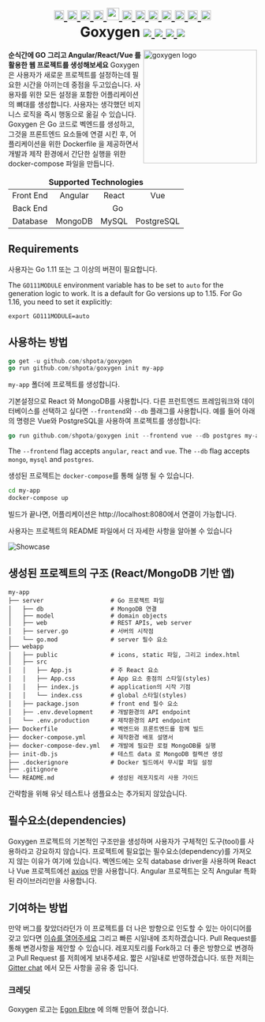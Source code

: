 <h1 align="center">
    <a href="https://github.com/Shpota/goxygen/tree/master/.github/README.md">
        <img height="20px" src="https://cdnjs.cloudflare.com/ajax/libs/flag-icon-css/3.4.6/flags/4x3/gb.svg">
    </a>
    <a href="https://github.com/Shpota/goxygen/tree/master/.github/README_zh.md">
        <img height="20px" src="https://cdnjs.cloudflare.com/ajax/libs/flag-icon-css/3.4.6/flags/4x3/cn.svg">
    </a>
    <a href="https://github.com/Shpota/goxygen/tree/master/.github/README_ua.md">
        <img height="20px" src="https://cdnjs.cloudflare.com/ajax/libs/flag-icon-css/3.4.6/flags/4x3/ua.svg">
    </a>
    <a href="https://github.com/Shpota/goxygen/tree/master/.github/README_ru.md">
        <img height="20px" src="https://cdnjs.cloudflare.com/ajax/libs/flag-icon-css/3.4.6/flags/4x3/ru.svg">
    </a>
    <a href="https://github.com/Shpota/goxygen/tree/master/.github/README_ko.md">
        <img height="25px" src="https://cdnjs.cloudflare.com/ajax/libs/flag-icon-css/3.4.6/flags/4x3/kr.svg">
    </a>
    <a href="https://github.com/Shpota/goxygen/tree/master/.github/README_pt-br.md">
        <img height="20px" src="https://cdnjs.cloudflare.com/ajax/libs/flag-icon-css/3.4.6/flags/4x3/br.svg">
    </a>
    <a href="https://github.com/Shpota/goxygen/tree/master/.github/README_by.md">
        <img height="20px" src="https://cdnjs.cloudflare.com/ajax/libs/flag-icon-css/3.4.6/flags/4x3/by.svg">
    </a>
    <a href="https://github.com/Shpota/goxygen/tree/master/.github/README_fr.md">
        <img height="20px" src="https://cdnjs.cloudflare.com/ajax/libs/flag-icon-css/3.4.6/flags/4x3/fr.svg">
    </a>
    <a href="https://github.com/Shpota/goxygen/tree/master/.github/README_es.md">
        <img height="20px" src="https://cdnjs.cloudflare.com/ajax/libs/flag-icon-css/3.4.6/flags/4x3/es.svg">
    </a>
    <a href="https://github.com/Shpota/goxygen/tree/master/.github/README_jp.md">
        <img height="20px" src="https://cdnjs.cloudflare.com/ajax/libs/flag-icon-css/3.4.6/flags/4x3/jp.svg">
    </a>
    <a href="https://github.com/Shpota/goxygen/tree/master/.github/README_id.md">
        <img height="20px" src="https://cdnjs.cloudflare.com/ajax/libs/flag-icon-css/3.4.6/flags/4x3/id.svg">
    </a>
    <a href="https://github.com/Shpota/goxygen/tree/master/.github/README_he.md">
        <img height="20px" src="https://cdnjs.cloudflare.com/ajax/libs/flag-icon-css/3.4.6/flags/4x3/il.svg">
    </a>
    <br>
    Goxygen
    <a href="https://github.com/Shpota/goxygen/actions?query=workflow%3Abuild">
        <img src="https://github.com/Shpota/goxygen/workflows/build/badge.svg">
    </a>
    <a href="https://github.com/Shpota/goxygen/releases">
        <img src="https://img.shields.io/github/v/tag/shpota/goxygen?color=green&label=version">
    </a>
    <a href="https://gitter.im/goxygen/community">
        <img src="https://badges.gitter.im/goxygen/community.svg">
    </a>
    <a href="https://github.com/Shpota/goxygen/pulls">
        <img src="https://img.shields.io/badge/PRs-welcome-brightgreen.svg">
    </a>
</h1>

<img src="../templates/react.webapp/src/logo.svg" align="right" width="230px" alt="goxygen logo">

**순식간에 GO 그리고 Angular/React/Vue 를 활용한 웹 프로젝트를 생성해보세요**
Goxygen은 사용자가 새로운 프로젝트를 설정하는데 필요한 시간을 아끼는데 중점을 두고있습니다.
사용자를 위한 모든 설정을 포함한 어플리케이션의 뼈대를 생성합니다. 사용자는 생각했던
비지니스 로직을 즉시 행동으로 옮길 수 있습니다. Goxygen 은 Go 코드로 벡엔드를 생성하고, 
그것을 프론트엔드 요소들에 연결 시킨 후, 어플리케이션을 위한 Dockerfile 을 제공하면서
개발과 제작 환경에서 간단한 실행을 위한 docker-compose 파일을 만듭니다.

<table>
    <thead>
    <tr align="center">
        <td colspan=4><b>Supported Technologies</b></td>
    </tr>
    </thead>
    <tbody>
    <tr align="center">
        <td align="center">Front End</td>
        <td>Angular</td>
        <td>React</td>
        <td>Vue</td>
    </tr>
    <tr align="center">
        <td>Back End</td>
        <td colspan=3>Go</td>
    </tr>
    <tr align="center">
        <td>Database</td>
        <td>MongoDB</td>
        <td>MySQL</td>
        <td>PostgreSQL</td>
    </tr>
    </tbody>
</table>

## Requirements
사용자는 Go 1.11 또는 그 이상의 버젼이 필요합니다.

The `GO111MODULE` environment variable has to be set to `auto`
for the generation logic to work. It is a default for Go
versions up to 1.15. For Go 1.16, you need to set it explicitly:
```
export GO111MODULE=auto
```

## 사용하는 방법
```go
go get -u github.com/shpota/goxygen
go run github.com/shpota/goxygen init my-app
```
`my-app` 폴더에 프로젝트를 생성합니다.

기본설정으로 React 와 MongoDB를 사용합니다.
다른 프런트엔드 프레임워크와 데이터베이스를 선택하고 싶다면 `--frontend`와 `--db` 플래그를 사용합니다. 예를 들어 아래의 명령은 Vue와 PostgreSQL을 사용하여 프로젝트를 생성합니다:

```go
go run github.com/shpota/goxygen init --frontend vue --db postgres my-app
```

The `--frontend` flag accepts `angular`, `react` and `vue`.
The `--db` flag accepts `mongo`, `mysql` and `postgres`.

생성된 프로젝트는 `docker-compose`를 통해 실행 될 수 있습니다.
```sh
cd my-app
docker-compose up
```
빌드가 끝나면, 어플리케이션은 http://localhost:8080에서 연결이 
가능합니다. 

사용자는 프로젝트의 README 파일에서 더 자세한 사항을 알아볼 수 있습니다

![Showcase](showcase.gif)

## 생성된 프로젝트의 구조 (React/MongoDB 기반 앱)

    my-app
    ├── server                   # Go 프로젝트 파일
    │   ├── db                   # MongoDB 연결
    │   ├── model                # domain objects
    │   ├── web                  # REST APIs, web server
    │   ├── server.go            # 서버의 시작점
    │   └── go.mod               # server 필수 요소
    ├── webapp                    
    │   ├── public               # icons, static 파일, 그리고 index.html
    │   ├── src                       
    │   │   ├── App.js           # 주 React 요소
    │   │   ├── App.css          # App 요소 중점의 스타일(styles)
    │   │   ├── index.js         # application의 시작 기점
    │   │   └── index.css        # global 스타일(styles)
    │   ├── package.json         # front end 필수 요소
    │   ├── .env.development     # 개발환경의 API endpoint
    │   └── .env.production      # 제작환경의 API endpoint
    ├── Dockerfile               # 벡엔드와 프론트엔드를 함께 빌드
    ├── docker-compose.yml       # 제작환경 배포 설명서
    ├── docker-compose-dev.yml   # 개발에 필요한 로컬 MongoDB를 실행
    ├── init-db.js               # 테스트 data 로 MongoDB 컬렉션 생성
    ├── .dockerignore            # Docker 빌드에서 무시할 파일 설정
    ├── .gitignore
    └── README.md                # 생성된 레포지토리 사용 가이드

간략함을 위해 유닛 테스트나 샘플요소는 추가되지 않았습니다.

## 필수요소(dependencies)
Goxygen 프로젝트의 기본적인 구조만을 생성하며 사용자가 구체적인 도구(tool)를 
사용하라고 강요하지 않습니다. 프로젝트에 필요없는 필수요소(dependency)를 
가져오지 않는 이유가 여기에 있습니다. 벡엔드에는 오직
database driver을 사용하며
React나 Vue 프로젝트에선 [axios](https://github.com/axios/axios) 만을 사용합니다.
Angular 프로젝트는 오직 Angular 특화된 라이브러리만을 사용합니다.


## 기여하는 방법

만약 버그를 찾았더라던가 이 프로젝트를 더 나은 방향으로 인도할 수 있는
아이디어를 갖고 있다면
[이슈를 열어주세요](https://github.com/Shpota/goxygen/issues)
그리고 빠른 시일내에 조치하겠습니다. Pull Request를 통해 변경사항을 제안할 수
있습니다. 레포지토리를 Fork하고 더 좋은 방향으로 변경하고 Pull Request 를 
저희에게 보내주세요. 짧은 시일내로 반영하겠습니다. 또한 저희는
[Gitter chat](https://gitter.im/goxygen/community) 에서 모든 사항을 
공유 중 입니다.

### 크레딧
Goxygen 로고는 [Egon Elbre](https://twitter.com/egonelbre) 에 의해 만들어 졌습니다.
